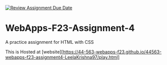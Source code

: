 [![Review Assignment Due Date](https://classroom.github.com/assets/deadline-readme-button-24ddc0f5d75046c5622901739e7c5dd533143b0c8e959d652212380cedb1ea36.svg)](https://classroom.github.com/a/4tKarLeg)
# WebApps-F23-Assignment-4
A practice assignment for HTML with CSS

This is Hosted at [website][https://44-563-webapps-f23.github.io/44563-webapps-f23-assignment4-LeelaKrishna97/play.html]

